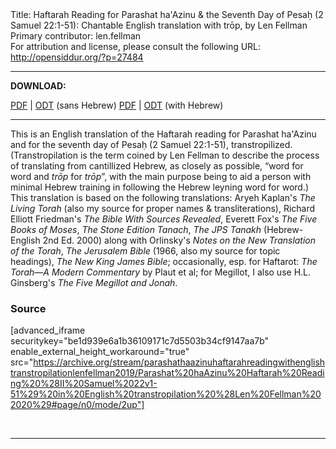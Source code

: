 <html>
<head></head>
<body>
Title: Haftarah Reading for Parashat ha'Azinu & the Seventh Day of Pesaḥ (2 Samuel 22:1-51): Chantable English translation with trōp, by Len Fellman<br />
Primary contributor: len.fellman<br />
For attribution and license, please consult the following URL: <a href="http://opensiddur.org/?p=27484">http://opensiddur.org/?p=27484</a>
<p />
<hr />

<strong>DOWNLOAD:</strong> 

<a href="https://archive.org/download/parashathaazinuhaftarahreadingwithenglishtranstropilationlenfellman2019/Parashat%20haAzinu%20Haftarah%20Reading%20%28II%20Samuel%2022v1-51%29%20in%20English%20transtropilation%20%28Len%20Fellman%202020%29%20-%20english%20only.pdf">PDF</a> | <a href="https://archive.org/download/parashathaazinuhaftarahreadingwithenglishtranstropilationlenfellman2019/Parashat%20haAzinu%20Haftarah%20Reading%20%28II%20Samuel%2022v1-51%29%20in%20English%20transtropilation%20%28Len%20Fellman%202020%29%20-%20english%20only.odt">ODT</a> (sans Hebrew)
<a href="https://archive.org/download/parashathaazinuhaftarahreadingwithenglishtranstropilationlenfellman2019/Parashat%20haAzinu%20Haftarah%20Reading%20%28II%20Samuel%2022v1-51%29%20in%20English%20transtropilation%20%28Len%20Fellman%202020%29.pdf">PDF</a> | <a href="https://archive.org/download/parashathaazinuhaftarahreadingwithenglishtranstropilationlenfellman2019/Parashat%20haAzinu%20Haftarah%20Reading%20%28II%20Samuel%2022v1-51%29%20in%20English%20transtropilation%20%28Len%20Fellman%202020%29.odt">ODT</a> (with Hebrew)

<hr />

This is an English translation of the Haftarah reading for Parashat ha'Azinu and for the seventh day of Pesaḥ (2 Samuel 22:1-51), transtropilized. (Transtropilation is the term coined by Len Fellman to describe the process of translating from cantillized Hebrew, as closely as possible, “word for word and <em>trōp</em> for <em>trōp</em>”, with the main purpose being to aid a person with minimal Hebrew training in following the Hebrew leyning word for word.) This translation is based on the following translations: Aryeh Kaplan's <em>The Living Torah</em> (also my source for proper names &amp; transliterations), Richard Elliott Friedman's <em>The Bible With Sources Revealed</em>, Everett Fox's <em>The Five Books of Moses</em>, <em>The Stone Edition Tanach</em>, <em>The JPS Tanakh</em> (Hebrew-English 2nd Ed. 2000) along with Orlinsky's <em>Notes on the New Translation of the Torah</em>, <em>The Jerusalem Bible</em> (1966, also my source for topic headings), <em>The New King James Bible</em>; occasionally, esp. for Haftarot: <em>The Torah—A Modern Commentary</em> by Plaut et al; for Megillot, I also use H.L. Ginsberg's <em>The Five Megillot and Jonah</em>.

<h3>Source</h3>

[advanced_iframe securitykey="be1d939e6a1b36109171c7d5503b34cf9147aa7b" enable_external_height_workaround="true" src="https://archive.org/stream/parashathaazinuhaftarahreadingwithenglishtranstropilationlenfellman2019/Parashat%20haAzinu%20Haftarah%20Reading%20%28II%20Samuel%2022v1-51%29%20in%20English%20transtropilation%20%28Len%20Fellman%202020%29#page/n0/mode/2up"]

&nbsp;

<hr />

&nbsp;
</body>
</html>